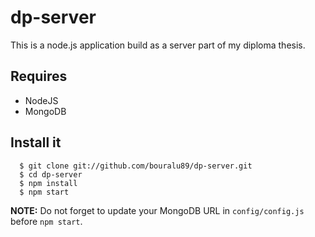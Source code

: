 dp-server
==========================

This is a node.js application build as a server part of my diploma thesis.

## Requires

- NodeJS
- MongoDB

## Install it

	  $ git clone git://github.com/bouralu89/dp-server.git
	  $ cd dp-server
	  $ npm install
	  $ npm start 

**NOTE:** Do not forget to update your MongoDB URL in `config/config.js` before `npm start`.



